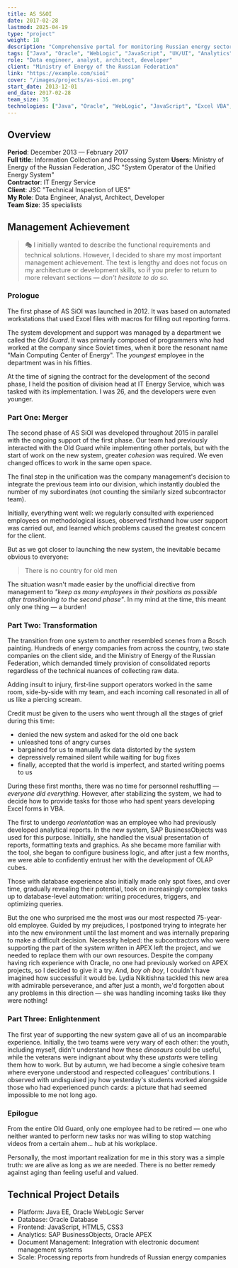 ```yaml
---
title: AS S&OI
date: 2017-02-28
lastmod: 2025-04-19
type: "project"
weight: 18
description: "Comprehensive portal for monitoring Russian energy sector investment programs with reporting integration and analytics"
tags: ["Java", "Oracle", "WebLogic", "JavaScript", "UX/UI", "Analytics", "Data Engineering"]
role: "Data engineer, analyst, architect, developer"
client: "Ministry of Energy of the Russian Federation"
link: "https://example.com/sioi"
cover: "/images/projects/as-sioi.en.png"
start_date: 2013-12-01
end_date: 2017-02-28
team_size: 35
technologies: ["Java", "Oracle", "WebLogic", "JavaScript", "Excel VBA", "SAP BusinessObjects", "APEX"]
---
```


## Overview

**Period**: December 2013 — February 2017  
**Full title**: Information Collection and Processing System
**Users**: Ministry of Energy of the Russian Federation, JSC "System Operator of the Unified Energy System"  
**Contractor**: IT Energy Service  
**Client**: JSC "Technical Inspection of UES"  
**My Role**: Data Engineer, Analyst, Architect, Developer  
**Team Size**: 35 specialists

## Management Achievement

> 🎭 I initially wanted to describe the functional requirements and technical solutions. However, I decided to share my most important management achievement. The text is lengthy and does not focus on my architecture or development skills, so if you prefer to return to more relevant sections — *don't hesitate to do so.*

### Prologue

The first phase of AS SiOI was launched in 2012. It was based on automated workstations that used Excel files with macros for filling out reporting forms.

The system development and support was managed by a department we called the *Old Guard*. It was primarily composed of programmers who had worked at the company since Soviet times, when it bore the resonant name "Main Computing Center of Energy". The *youngest* employee in the department was in his fifties.

At the time of signing the contract for the development of the second phase, I held the position of division head at IT Energy Service, which was tasked with its implementation. I was 26, and the developers were even younger.

### Part One: Merger

The second phase of AS SiOI was developed throughout 2015 in parallel with the ongoing support of the first phase. Our team had previously interacted with the Old Guard while implementing other portals, but with the start of work on the new system, greater *cohesion* was required. We even changed offices to work in the same open space.

The final step in the unification was the company management's decision to integrate the previous team into our division, which instantly doubled the number of my subordinates (not counting the similarly sized subcontractor team).

Initially, everything went well: we regularly consulted with experienced employees on methodological issues, observed firsthand how user support was carried out, and learned which problems caused the greatest concern for the client.

But as we got closer to launching the new system, the inevitable became obvious to everyone:

> There is no country for old men

The situation wasn't made easier by the unofficial directive from management to *"keep as many employees in their positions as possible after transitioning to the second phase"*. In my mind at the time, this meant only one thing — a burden!

### Part Two: Transformation

The transition from one system to another resembled scenes from a Bosch painting. Hundreds of energy companies from across the country, two state companies on the client side, and the Ministry of Energy of the Russian Federation, which demanded timely provision of consolidated reports regardless of the technical nuances of collecting raw data.

Adding insult to injury, first-line support operators worked in the same room, side-by-side with my team, and each incoming call resonated in all of us like a piercing scream.

Credit must be given to the users who went through all the stages of grief during this time:
- denied the new system and asked for the old one back
- unleashed tons of angry curses
- bargained for us to manually fix data distorted by the system
- depressively remained silent while waiting for bug fixes
- finally, accepted that the world is imperfect, and started writing poems to us

During these first months, there was no time for personnel reshuffling — *everyone did everything*. However, after stabilizing the system, we had to decide how to provide tasks for those who had spent years developing Excel forms in VBA.

The first to undergo *reorientation* was an employee who had previously developed analytical reports. In the new system, SAP BusinessObjects was used for this purpose. Initially, she handled the visual presentation of reports, formatting texts and graphics. As she became more familiar with the tool, she began to configure business logic, and after just a few months, we were able to confidently entrust her with the development of OLAP cubes.

Those with database experience also initially made only spot fixes, and over time, gradually revealing their potential, took on increasingly complex tasks up to database-level automation: writing procedures, triggers, and optimizing queries.

But the one who surprised me the most was our most respected 75-year-old employee. Guided by my prejudices, I postponed trying to integrate her into the new environment until the last moment and was internally preparing to make a difficult decision. Necessity helped: the subcontractors who were supporting the part of the system written in APEX left the project, and we needed to replace them with our own resources. Despite the company having rich experience with Oracle, no one had previously worked on APEX projects, so I decided to give it a try. And, *boy oh boy*, I couldn't have imagined how successful it would be. Lydia Nikitishna tackled this new area with admirable perseverance, and after just a month, we'd forgotten about any problems in this direction — she was handling incoming tasks like they were nothing!

### Part Three: Enlightenment

The first year of supporting the new system gave all of us an incomparable experience. Initially, the two teams were very wary of each other: the youth, including myself, didn't understand how these *dinosaurs* could be useful, while the veterans were indignant about why these *upstarts* were telling them how to work. But by autumn, we had become a single cohesive team where everyone understood and respected colleagues' contributions. I observed with undisguised joy how yesterday's students worked alongside those who had experienced punch cards: a picture that had seemed impossible to me not long ago.

### Epilogue

From the entire Old Guard, only one employee had to be retired — one who neither wanted to perform new tasks nor was willing to stop watching videos from a certain ahem... hub at his workplace.

Personally, the most important realization for me in this story was a simple truth: we are alive as long as we are needed. There is no better remedy against aging than feeling useful and valued.

## Technical Project Details

- Platform: Java EE, Oracle WebLogic Server
- Database: Oracle Database
- Frontend: JavaScript, HTML5, CSS3
- Analytics: SAP BusinessObjects, Oracle APEX
- Document Management: Integration with electronic document management systems
- Scale: Processing reports from hundreds of Russian energy companies
